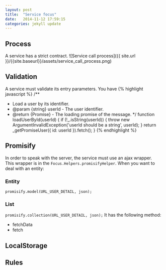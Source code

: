 ```yaml
---
layout: post
title:  "Service focus"
date:   2014-11-12 17:59:15
categories: jekyll update
---
```

## Process

A service has a strict contract.
![Service call process]({{ site.url }}/{{site.baseurl}}/assets/service_call_process.png)

## Validation

A service must validate its entry parameters. You have 
{% highlight javascript %}
/**
 * Load a user by its identifier.
 * @param  {string} userId - The user identifier.
 * @return {Promise} - The loading promise of the message.
 */
function loadUserById(userId) {
  if (!_.isString(userId)) {
    throw new ArgumentInvalidException('userId should be a string', userId);
  }
  return _getPromiseUser({
    id: userId
  }).fetch();
}
{% endhighlight %}

## Promisify

In order to speak with the server, the service must use an ajax wrapper. This wrapper is in the `Focus.Helpers.promisifyHelper`.
When you want to deal with an entity:

### Entity

 `promisify.model(URL_USER_DETAIL, json);`

### List


`promisify.collection(URL_USER_DETAIL, json);`
It has the following method:
 
- fetchData
- fetch

## LocalStorage

## Rules